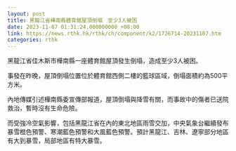 ```yaml
---
layout: post
title: 黑龍江省樺南縣體育館屋頂倒塌　至少3人被困
date: 2023-11-07 01:31:24.000000000 +08:00
link: https://news.rthk.hk/rthk/ch/component/k2/1726714-20231107.htm
categories: rthk
---
```


黑龍江省佳木斯市樺南縣一座體育館屋頂發生倒塌，造成至少3人被困。

事發在昨晚，屋頂倒塌位置位於體育館西側二樓的籃球區域，倒塌面積約為500平方米。

內地傳媒引述樺南縣委宣傳部報道，屋頂倒塌與降雪有關，而事故中的傷者已送院救治，暫時沒有生命危險。

而受強冷空氣影響，包括黑龍江省在內的東北地區雨雪交加，中央氣象台繼續發布暴雪橙色預警、寒潮藍色預警和大風藍色預警。預計黑龍江、吉林、遼寧部分地區有大到暴雪，局部地區有特大暴雪。
